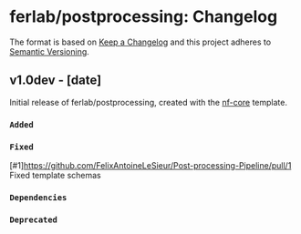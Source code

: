 # ferlab/postprocessing: Changelog

The format is based on [Keep a Changelog](https://keepachangelog.com/en/1.0.0/)
and this project adheres to [Semantic Versioning](https://semver.org/spec/v2.0.0.html).

## v1.0dev - [date]

Initial release of ferlab/postprocessing, created with the [nf-core](https://nf-co.re/) template.

### `Added`

### `Fixed`
[#1]https://github.com/FelixAntoineLeSieur/Post-processing-Pipeline/pull/1 Fixed template schemas

### `Dependencies`

### `Deprecated`
